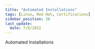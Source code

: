 ```yaml
---
title: "Automated Installations"
tags: [Linux, Red Hat, Certifications]
sidebar_position: 38
last_update:
  date: 7/8/2022
---
```


Automated Installations
